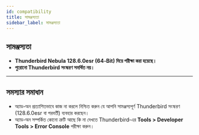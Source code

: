 ```yaml
---
id: compatibility
title: সামঞ্জস্যতা
sidebar_label: সামঞ্জস্যতা
---
```


## সামঞ্জস্যতা

- **Thunderbird Nebula 128.6.0esr (64‑Bit) দিয়ে পরীক্ষা করা হয়েছে।**
- **পুরোনো Thunderbird সংস্করণ সমর্থিত নয়।**

---

## সমস্যার সমাধান

- অ্যাড‑অন প্রত্যাশিতভাবে কাজ না করলে নিশ্চিত করুন যে আপনি সামঞ্জস্যপূর্ণ Thunderbird সংস্করণ (128.6.0esr বা পরবর্তী) ব্যবহার করছেন।
- অ্যাড‑অন সম্পর্কিত কোনো ত্রুটি আছে কি না দেখতে Thunderbird‑এর **Tools > Developer Tools > Error Console** পরীক্ষা করুন।
